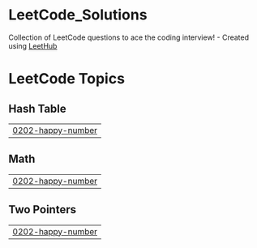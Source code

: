 # LeetCode_Solutions
Collection of LeetCode questions to ace the coding interview! - Created using [LeetHub](https://github.com/QasimWani/LeetHub)

<!---LeetCode Topics Start-->
# LeetCode Topics
## Hash Table
|  |
| ------- |
| [0202-happy-number](https://github.com/russellelliott/LeetCode_Solutions/tree/master/0202-happy-number) |
## Math
|  |
| ------- |
| [0202-happy-number](https://github.com/russellelliott/LeetCode_Solutions/tree/master/0202-happy-number) |
## Two Pointers
|  |
| ------- |
| [0202-happy-number](https://github.com/russellelliott/LeetCode_Solutions/tree/master/0202-happy-number) |
<!---LeetCode Topics End-->